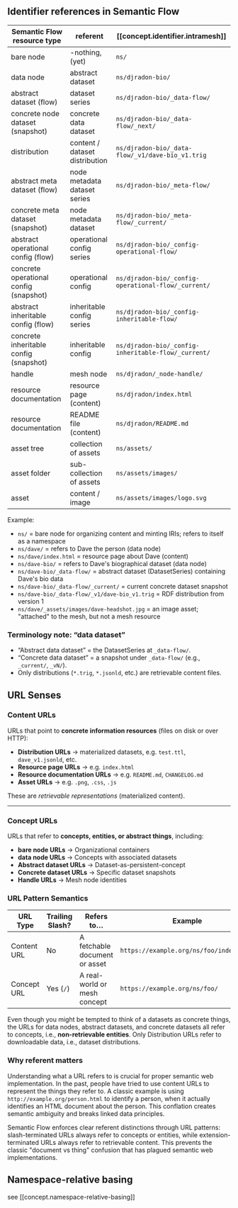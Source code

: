 



## Identifier references in Semantic Flow

| Semantic Flow resource type            | referent                       | [[concept.identifier.intramesh]]                    |
| -------------------------------------- | ------------------------------ | --------------------------------------------------- |
| bare node                              | -nothing, (yet)                | `ns/`                                               |
| data node                              | abstract dataset               | `ns/djradon-bio/`                                   |
| abstract dataset (flow)                | dataset series                 | `ns/djradon-bio/_data-flow/`                        |
| concrete node dataset (snapshot)       | concrete data dataset          | `ns/djradon-bio/_data-flow/_next/`                  |
| distribution                           | content / dataset distribution | `ns/djradon-bio/_data-flow/_v1/dave-bio_v1.trig`    |
| abstract meta dataset (flow)           | node metadata dataset series   | `ns/djradon-bio/_meta-flow/`                        |
| concrete meta dataset (snapshot)       | node metadata dataset          | `ns/djradon-bio/_meta-flow/_current/`               |
| abstract operational config (flow)     | operational config series      | `ns/djradon-bio/_config-operational-flow/`          |
| concrete operational config (snapshot) | operational config             | `ns/djradon-bio/_config-operational-flow/_current/` |
| abstract inheritable config (flow)     | inheritable config series      | `ns/djradon-bio/_config-inheritable-flow/`          |
| concrete inheritable config (snapshot) | inheritable config             | `ns/djradon-bio/_config-inheritable-flow/_current/` |
| handle                                 | mesh node                      | `ns/djradon/_node-handle/`                          |
| resource documentation                 | resource page (content)        | `ns/djradon/index.html`                             |
| resource documentation                 | README file (content)          | `ns/djradon/README.md`                              |
| asset tree                             | collection of assets           | `ns/assets/`                                        |
| asset folder                           | sub-collection of assets       | `ns/assets/images/`                                 |
| asset                                  | content / image                | `ns/assets/images/logo.svg`                         |


Example:
- `ns/` = bare node for organizing content and minting IRIs; refers to itself as a namespace
- `ns/dave/` = refers to Dave the person (data node)
- `ns/dave/index.html` = resource page about Dave (content)
- `ns/dave-bio/` = refers to Dave's biographical dataset (data node)
- `ns/dave-bio/_data-flow/` = abstract dataset (DatasetSeries) containing Dave's bio data
- `ns/dave-bio/_data-flow/_current/` = current concrete dataset snapshot
- `ns/dave-bio/_data-flow/_v1/dave-bio_v1.trig` = RDF distribution from version 1
- `ns/dave/_assets/images/dave-headshot.jpg` = an image asset; "attached" to the mesh, but not a mesh resource

### Terminology note: “data dataset”

- “Abstract data dataset” = the DatasetSeries at `_data-flow/`.
- “Concrete data dataset” = a snapshot under `_data-flow/` (e.g., `_current/`, `_vN/`).
- Only distributions (`*.trig`, `*.jsonld`, etc.) are retrievable content files.


## URL Senses

### **Content URLs**

URLs that point to **concrete information resources** (files on disk or over HTTP):

* **Distribution URLs** → materialized datasets, e.g. `test.ttl`, `dave_v1.jsonld`, etc.
* **Resource page URLs** → e.g. `index.html`
* **Resource documentation URLs** → e.g. `README.md`, `CHANGELOG.md`
* **Asset URLs** → e.g. `.png`, `.css`, `.js`

These are *retrievable representations* (materialized content).

---

### **Concept URLs**

URLs that refer to **concepts, entities, or abstract things**, including:

* **bare node URLs** → Organizational containers
* **data node URLs** → Concepts with associated datasets
* **Abstract dataset URLs** → Dataset-as-persistent-concept
* **Concrete dataset URLs** → Specific dataset snapshots
* **Handle URLs** → Mesh node identities


### URL Pattern Semantics

| URL Type    | Trailing Slash? | Refers to…                    | Example                                 |
| ----------- | --------------- | ----------------------------- | --------------------------------------- |
| Content URL | No              | A fetchable document or asset | `https://example.org/ns/foo/index.html` |
| Concept URL | Yes (`/`)       | A real-world or mesh concept  | `https://example.org/ns/foo/`           |

Even though you might be tempted to think of a datasets as concrete things, the URLs for data nodes, abstract datasets, and concrete datasets all refer to concepts, i.e., **non-retrievable entities**. Only Distribution URLs refer to downloadable data, i.e., dataset distributions.

### Why referent matters

Understanding what a URL refers to is crucial for proper semantic web implementation. In the past, people have tried to use content URLs to represent the things they refer to. A classic example is using `http://example.org/person.html` to identify a person, when it actually identifies an HTML document about the person. This conflation creates semantic ambiguity and breaks linked data principles.

Semantic Flow enforces clear referent distinctions through URL patterns: slash-terminated URLs always refer to concepts or entities, while extension-terminated URLs always refer to retrievable content. This prevents the classic "document vs thing" confusion that has plagued semantic web implementations.

## Namespace-relative basing

see [[concept.namespace-relative-basing]]
